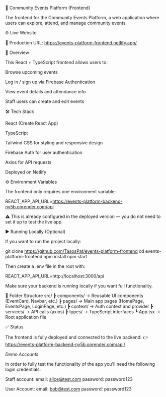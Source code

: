 🎨 Community Events Platform (Frontend)

The frontend for the Community Events Platform, a web application where users can explore, attend, and manage community events.

🌐 Live Website

🔗 Production URL:
https://events-platform-frontend.netlify.app/

🧠 Overview

This React + TypeScript frontend allows users to:

Browse upcoming events

Log in / sign up via Firebase Authentication

View event details and attendance info

Staff users can create and edit events

🛠️ Tech Stack

React (Create React App)

TypeScript

Tailwind CSS for styling and responsive design

Firebase Auth for user authentication

Axios for API requests

Deployed on Netlify

⚙️ Environment Variables

The frontend only requires one environment variable:

REACT_APP_API_URL=https://events-platform-backend-ny5b.onrender.com/api


⚠️ This is already configured in the deployed version — you do not need to set it up to test the live app.

▶️ Running Locally (Optional)

If you want to run the project locally:

git clone https://github.com/TasosPat/events-platform-frontend
cd events-platform-frontend
npm install
npm start


Then create a .env file in the root with:

REACT_APP_API_URL=http://localhost:3000/api


Make sure your backend is running locally if you want full functionality.

🧩 Folder Structure
src/
 ┣ components/      → Reusable UI components (EventCard, Navbar, etc.)
 ┣ pages/           → Main app pages (HomePage, EventsPage, LoginPage, etc.)
 ┣ context/         → Auth context and provider
 ┣ services/        → API calls (axios)
 ┣ types/           → TypeScript interfaces
 ┗ App.tsx          → Root application file

✅ Status

The frontend is fully deployed and connected to the live backend:
👉 https://events-platform-backend-ny5b.onrender.com/api/

*Demo Accounts*

In order to fully test the functionality of the  app you'll need the following login credentials:

Staff account:  email: alice@test.com
                password: password123

 User Account:  email: bob@test.com
                password: password123